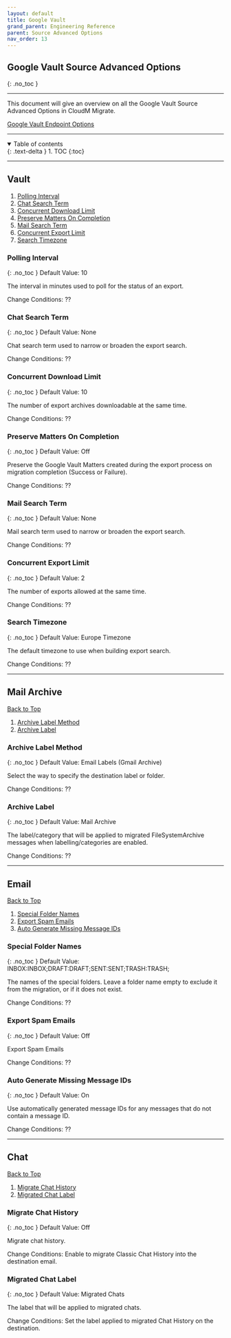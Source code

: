 ```yaml
---
layout: default
title: Google Vault
grand_parent: Engineering Reference
parent: Source Advanced Options
nav_order: 13
---
```


## Google Vault Source Advanced Options
{: .no_toc }

---
This document will give an overview on all the Google Vault Source Advanced Options in CloudM Migrate. 

<a href="https://cloudm-migrate.github.io/documentation/Engineering-Reference/GoogleVault.html">Google Vault Endpoint Options</a>
         
---
<a name="top"></a>
<details open markdown="block">
  <summary>
    Table of contents
  </summary>
  {: .text-delta }
1. TOC
{:toc}
</details>

---
## Vault

1. [Polling Interval](#pollingint)
2. [Chat Search Term](#chatterm)
3. [Concurrent Download Limit](#condownlimit)
4. [Preserve Matters On Completion](#perservecomp)
5. [Mail Search Term](#mailterm)
6. [Concurrent Export Limit](#conexport)
7. [Search Timezone](#searchzone)

### Polling Interval <a name="pollingint"></a>
{: .no_toc }
Default Value: 10

The interval in minutes used to poll for the status of an export.

Change Conditions: ??

### Chat Search Term <a name="chatterm"></a>
{: .no_toc }
Default Value: None

Chat search term used to narrow or broaden the export search.

Change Conditions: ??

### Concurrent Download Limit <a name="condownlimit"></a>
{: .no_toc }
Default Value: 10

The number of export archives downloadable at the same time.

Change Conditions: ??

### Preserve Matters On Completion <a name="perservecomp"></a>
{: .no_toc }
Default Value: Off

Preserve the Google Vault Matters created during the export process on migration completion (Success or Failure).

Change Conditions: ??

### Mail Search Term <a name="mailterm"></a>
{: .no_toc }
Default Value: None

Mail search term used to narrow or broaden the export search.

Change Conditions: ??

### Concurrent Export Limit <a name="conexport"></a>
{: .no_toc }
Default Value: 2

The number of exports allowed at the same time.

Change Conditions: ??

### Search Timezone <a name="searchzone"></a>
{: .no_toc }
Default Value: Europe Timezone

The default timezone to use when building export search.

Change Conditions: ??

---
## Mail Archive
[Back to Top](#top)

1. [Archive Label Method](#labelmethod)
2. [Archive Label](#archlabel)

### Archive Label Method <a name="labelmethod"></a>
{: .no_toc }
Default Value: Email Labels (Gmail Archive)

Select the way to specify the destination label or folder.

Change Conditions: ??

### Archive Label <a name="archlabel"></a>
{: .no_toc }
Default Value: Mail Archive

The label/category that will be applied to migrated FileSystemArchive messages when labelling/categories are enabled.

Change Conditions: ??

---
## Email
[Back to Top](#top)

1. [Special Folder Names](#foldname)
2. [Export Spam Emails](#exportspam)
3. [Auto Generate Missing Message IDs ](#autoids)

### Special Folder Names <a name="foldname"></a>
{: .no_toc }
Default Value: INBOX:INBOX;DRAFT:DRAFT;SENT:SENT;TRASH:TRASH;

The names of the special folders. Leave a folder name empty to exclude it from the migration, or if it does not exist.

Change Conditions: ??

### Export Spam Emails <a name="exportspam"></a>
{: .no_toc }
Default Value: Off

Export Spam Emails

Change Conditions: ??

### Auto Generate Missing Message IDs <a name="autoids"></a>
{: .no_toc }
Default Value: On

Use automatically generated message IDs for any messages that do not contain a message ID.

Change Conditions: ??

---
## Chat
[Back to Top](#top)

1. [Migrate Chat History](#chathist)
2. [Migrated Chat Label](#migchatlabel)

### Migrate Chat History <a name="chathist"></a>
{: .no_toc }
Default Value: Off

Migrate chat history.

Change Conditions: Enable to migrate Classic Chat History into the destination email. 

### Migrated Chat Label <a name="migchatlabel"></a>
{: .no_toc }
Default Value: Migrated Chats

The label that will be applied to migrated chats.

Change Conditions: Set the label applied to migrated Chat History on the destination. 
